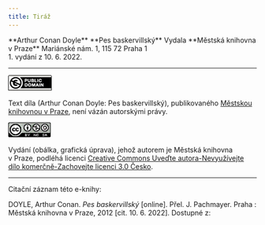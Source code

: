 ```yaml
---
title: Tiráž
---
```


<section>  
**Arthur Conan Doyle**  
**Pes baskervillský**  
Vydala **Městská knihovna v Praze**  
Mariánské nám. 1, 115 72 Praha 1  
</section>  
1. vydání z 10. 6. 2022.

***

[![Public Domain](./resources/image003.gif)](http://creativecommons.org/publicdomain/mark/1.0/)

Text díla (Arthur Conan Doyle: Pes baskervillský), publikovaného [Městskou knihovnou v Praze](http://www.mlp.cz/), není vázán autorskými právy.

[![Licence Creative Commons](./resources/image004.gif)](http://creativecommons.org/licenses/by-nc-sa/3.0/cz/)

Vydání (obálka, grafická úprava), jehož autorem je Městská knihovna v Praze, podléhá licenci [Creative Commons Uveďte autora-Nevyužívejte dílo komerčně-Zachovejte licenci 3.0 Česko](http://creativecommons.org/licenses/by-nc-sa/3.0/cz/).

***

Citační záznam této e-knihy:

DOYLE, Arthur Conan. _Pes baskervillský_ \[online\]. Přel. J. Pachmayer.  Praha : Městská knihovna v Praze, 2012 \[cit. 10. 6. 2022]. Dostupné z: <next-book-url>